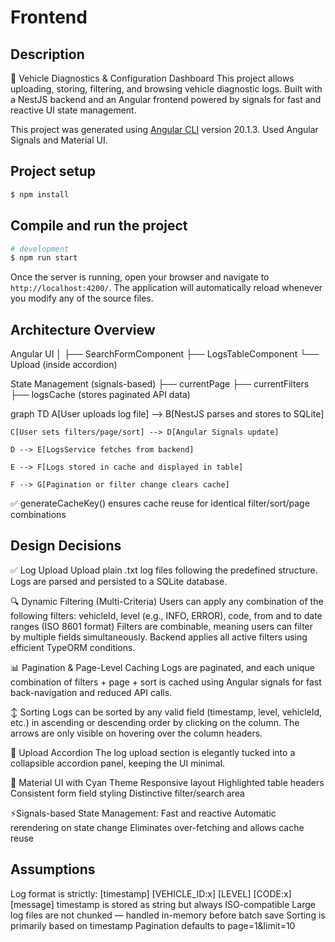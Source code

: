 # Frontend

## Description

🚗 Vehicle Diagnostics & Configuration Dashboard
This project allows uploading, storing, filtering, and browsing vehicle diagnostic logs. Built with a NestJS backend and an Angular frontend powered by signals for fast and reactive UI state management.

This project was generated using [Angular CLI](https://github.com/angular/angular-cli) version 20.1.3. Used Angular Signals and Material UI.

## Project setup

```bash
$ npm install
```

## Compile and run the project

```bash
# development
$ npm run start
```

Once the server is running, open your browser and navigate to `http://localhost:4200/`. The application will automatically reload whenever you modify any of the source files.

## Architecture Overview

Angular UI
   │
   ├── SearchFormComponent
   ├── LogsTableComponent
   └── Upload (inside accordion)

State Management (signals-based)
   ├── currentPage
   ├── currentFilters
   ├── logsCache (stores paginated API data)


   graph TD
    A[User uploads log file] --> B[NestJS parses and stores to SQLite]


    C[User sets filters/page/sort] --> D[Angular Signals update]

    D --> E[LogsService fetches from backend]
    
    E --> F[Logs stored in cache and displayed in table]
    
    F --> G[Pagination or filter change clears cache]
✅ generateCacheKey() ensures cache reuse for identical filter/sort/page combinations

## Design Decisions

✅ Log Upload
Upload plain .txt log files following the predefined structure. Logs are parsed and persisted to a SQLite database.

🔍 Dynamic Filtering (Multi-Criteria)
Users can apply any combination of the following filters:
vehicleId, level (e.g., INFO, ERROR), code, from and to date ranges (ISO 8601 format)
Filters are combinable, meaning users can filter by multiple fields simultaneously. Backend applies all active filters using efficient TypeORM conditions.

📊 Pagination & Page-Level Caching
Logs are paginated, and each unique combination of filters + page + sort is cached using Angular signals for fast back-navigation and reduced API calls.

↕️ Sorting
Logs can be sorted by any valid field (timestamp, level, vehicleId, etc.) in ascending or descending order by clicking on the column. The arrows are only visible on hovering over the column headers.

📁 Upload Accordion
The log upload section is elegantly tucked into a collapsible accordion panel, keeping the UI minimal.

🎨 Material UI with Cyan Theme
Responsive layout
Highlighted table headers
Consistent form field styling
Distinctive filter/search area

⚡Signals-based State Management:
Fast and reactive
Automatic rerendering on state change
Eliminates over-fetching and allows cache reuse



## Assumptions
Log format is strictly:
[timestamp] [VEHICLE_ID:x] [LEVEL] [CODE:x] [message]
timestamp is stored as string but always ISO-compatible
Large log files are not chunked — handled in-memory before batch save
Sorting is primarily based on timestamp
Pagination defaults to page=1&limit=10
